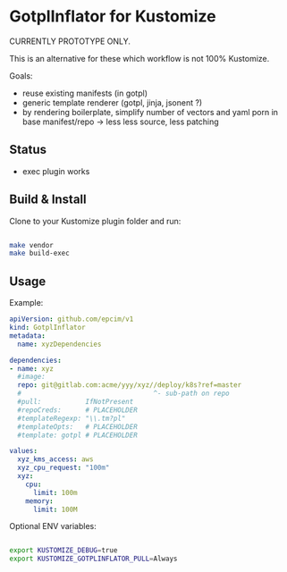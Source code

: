 
# GotplInflator for Kustomize

CURRENTLY PROTOTYPE ONLY.

This is an alternative for these which workflow is not 100% Kustomize.

Goals:
- reuse existing manifests (in gotpl)
- generic template renderer (gotpl, jinja, jsonent ?)
- by rendering boilerplate, simplify number of vectors and yaml porn in base manifest/repo -> less less source, less patching

## Status

- exec plugin works

## Build & Install

Clone to your Kustomize plugin folder and run:
```sh

make vendor
make build-exec
```

## Usage

Example:

```yaml
apiVersion: github.com/epcim/v1
kind: GotplInflator
metadata:
  name: xyzDependencies

dependencies:
- name: xyz
  #image:
  repo: git@gitlab.com:acme/yyy/xyz//deploy/k8s?ref=master
  #                                 ^- sub-path on repo
  #pull:           IfNotPresent
  #repoCreds:      # PLACEHOLDER
  #templateRegexp: "\\.tm?pl"
  #templateOpts:   # PLACEHOLDER
  #template: gotpl # PLACEHOLDER

values:
  xyz_kms_access: aws
  xyz_cpu_request: "100m"
  xyz:
    cpu:
      limit: 100m
    memory:
      limit: 100M

```

Optional ENV variables:

```sh

export KUSTOMIZE_DEBUG=true
export KUSTOMIZE_GOTPLINFLATOR_PULL=Always
```
